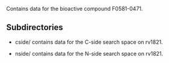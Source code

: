 Contains data for the bioactive compound F0581-0471.

## Subdirectories

- cside/ contains data for the C-side search space on rv1821.

- nside/ contains data for the N-side search space on rv1821.

